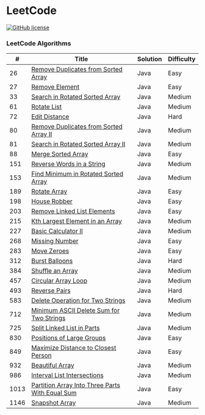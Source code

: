 # LeetCode
[![GitHub license](https://img.shields.io/github/license/mashape/apistatus.svg)](https://github.com/paweldolecinski/leetcode/blob/master/LICENSE.md)

### LeetCode Algorithms

| # | Title | Solution | Difficulty |
|---| ----- | -------- | ---------- |
| 26  | [Remove Duplicates from Sorted Array](https://leetcode.com/problems/remove-duplicates-from-sorted-array/) | Java | Easy |
| 27  | [Remove Element](https://leetcode.com/problems/remove-element/) | Java | Easy |
| 33  | [Search in Rotated Sorted Array](https://leetcode.com/problems/search-in-rotated-sorted-array/) | Java | Medium |
| 61  | [Rotate List](https://leetcode.com/problems/rotate-list/) | Java | Medium |
| 72  | [Edit Distance](https://leetcode.com/problems/edit-distance/) | Java | Hard |
| 80  | [Remove Duplicates from Sorted Array II](https://leetcode.com/problems/remove-duplicates-from-sorted-array-ii/) | Java | Medium |
| 81  | [Search in Rotated Sorted Array II](https://leetcode.com/problems/search-in-rotated-sorted-array-ii/) | Java | Medium |
| 88  | [Merge Sorted Array](https://leetcode.com/problems/merge-sorted-array/) | Java | Easy |
| 151 | [Reverse Words in a String](https://leetcode.com/problems/reverse-words-in-a-string/) | Java | Medium |
| 153 | [Find Minimum in Rotated Sorted Array](https://leetcode.com/problems/find-minimum-in-rotated-sorted-array/) | Java | Medium |
| 189 | [Rotate Array](https://leetcode.com/problems/rotate-array/) | Java | Easy |
| 198 | [House Robber](https://leetcode.com/problems/house-robber/) | Java | Easy |
| 203 | [Remove Linked List Elements](https://leetcode.com/problems/remove-linked-list-elements/) | Java | Easy |
| 215 | [Kth Largest Element in an Array](https://leetcode.com/problems/kth-largest-element-in-an-array/) | Java | Medium |
| 227 | [Basic Calculator II](https://leetcode.com/problems/basic-calculator-ii) | Java | Medium |
| 268 | [Missing Number](https://leetcode.com/problems/missing-number/) | Java | Easy |
| 283 | [Move Zeroes](https://leetcode.com/problems/move-zeroes/) | Java | Easy |
| 312 | [Burst Balloons](https://leetcode.com/problems/burst-balloons/) | Java | Hard |
| 384 | [Shuffle an Array](https://leetcode.com/problems/shuffle-an-array/) | Java | Medium |
| 457 | [Circular Array Loop](https://leetcode.com/problems/circular-array-loop/) | Java | Medium |
| 493 | [Reverse Pairs](https://leetcode.com/problems/reverse-pairs/) | Java | Hard |
| 583 | [Delete Operation for Two Strings](https://leetcode.com/problems/delete-operation-for-two-strings/) | Java | Medium |
| 712 | [Minimum ASCII Delete Sum for Two Strings](https://leetcode.com/problems/minimum-ascii-delete-sum-for-two-strings/) | Java | Medium |
| 725 | [Split Linked List in Parts](https://leetcode.com/problems/split-linked-list-in-parts/) | Java | Medium |
| 830 | [Positions of Large Groups](https://leetcode.com/problems/positions-of-large-groups/) | Java | Easy |
| 849 | [Maximize Distance to Closest Person](https://leetcode.com/problems/maximize-distance-to-closest-person/) | Java | Easy |
| 932 | [Beautiful Array](https://leetcode.com/problems/beautiful-array/) | Java | Medium |
| 986 | [Interval List Intersections](https://leetcode.com/problems/interval-list-intersections) | Java | Medium |
| 1013 | [Partition Array Into Three Parts With Equal Sum](https://leetcode.com/problems/partition-array-into-three-parts-with-equal-sum/) | Java | Easy |
| 1146 | [Snapshot Array](https://leetcode.com/problems/snapshot-array/) | Java | Medium |
